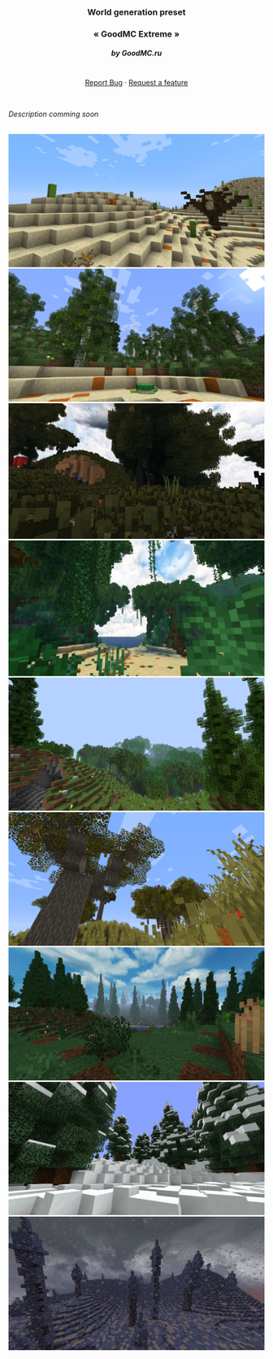 <p align="center">
  <h3 align="center">World generation preset</h3>
  <h3 align="center">« GoodMC Extreme »</h3>
  <h5 align="center">by GoodMC.ru</h5>

  <p align="center">
    <br />
    <a href="https://github.com/SourceWriters/rwg-presets/issues/new?labels=bug&title=[GoodMC%20Extreme]%20Bug%20found">Report Bug</a>
    ·
    <a href="https://github.com/SourceWriters/rwg-presets/issues/new?labels=enhancement&title=[GoodMC%20Extreme]%20Feature%20request">Request a feature</a>
  </p>
</p>

<br/>

_Description comming soon_

<br/>

<img src="images/Desert.jpg" />
<img src="images/BirchForest.jpg" />
<img src="images/Swamp.jpg" />
<img src="images/Jungle.jpg" />
<img src="images/PlainsJungle.jpg" />
<img src="images/Savanna.jpg" />
<img src="images/Taiga.jpg" />
<img src="images/SnowyTaiga.jpg" />
<img src="images/IceSpikes.jpg" />
